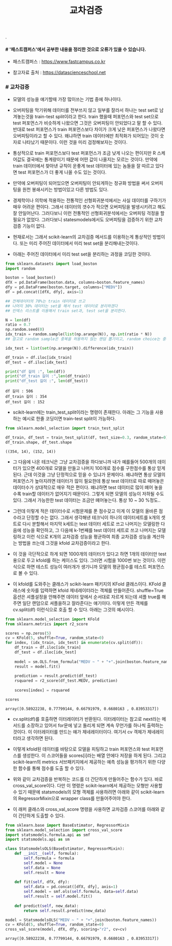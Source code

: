 ﻿---
layout: post
title: "교차검증"
tags: [선형회귀분석, 머신러닝]
comments: true
---

.

#### # '패스트캠퍼스'에서 공부한 내용을 정리한 것으로 오류가 있을 수 있습니다.

- 패스트캠퍼스 : https://www.fastcampus.co.kr

- 참고자료 출처 : https://datascienceschool.net

### # 교차검증

- 모델의 성능을 얘기할때 가장 많이쓰는 기법 중에 하나이다.


- 오버피팅을 막기위해 데이터를 전부쓰지 않고 일부를 잘라서 하나는 test set로 남겨놓는것을 train-test split이라고 한다. train 했을때 퍼포먼스와 test set으로 test 퍼포먼스가 비슷하게 나왔으면 그것은 오버피팅이 안되었다고 말 할 수 있다. 반대로 test 퍼포먼스가 train 퍼포먼스보다 차이가 크게 낮은 퍼포먼스가 나왔다면 오버피팅이라고 할 수 있다. 왜냐하면 train 데이터에만 최적화가 되어있는 것이 숫자로 나타났기 때문이다. 이런 것을 미리 검정해보자는 것이다.


- 통상적으로 train 퍼포먼스보다 test 퍼포먼스가 조금 낮게 나오는 편이지만 R 스케어값도 결국에는 통계량이기 때문에 어떤 값이 나올지는 모르는 것이다. 만약에 train 데이터에서 찾아낸 규칙이 운좋게 test 데이터에 있는 놈들을 잘 따르고 있다면 test 퍼포먼스가 더 좋게 나올 수도 있는 것이다.


- 만약에 오버피팅이 되어있으면 오버피팅이 안되게하는 정규화 방법을 써서 오버피팅을 원천 봉쇄시키는 방법이있고 다른 방법도 있다.


- 경제학이나 의학에 적용하는 전통적인 선형회귀분석에서는 사실 데이터를 구하기가 매우 어려운 편이다. 그래서 데이터의 갯수가 적으면 오버피팅을 발생시키려고 해도 잘 안일어난다. 그러다보니 이런 전통적인 선형회귀분석에서는 오버피팅 걱정을 할 필요가 없었다. 그러다보니 statesmodels에서도 오버피팅을 검증하기 위한 교차검증 기능이 없다. 


- 현재로서는 그래서 scikit-learn의 교차검증 메서드를 이용하는게 통상적인 방법이다. 또는 미리 주어진 데이터에서 미리 test set을 분리해내는것이다. 


- 아래는 주어진 데이터에서 미리 test set을 분리하는 과정을 코딩한 것이다.


```python
from sklearn.datasets import load_boston
import random

boston = load_boston()
dfX = pd.DataFrame(boston.data, columns=boston.feature_names)
dfy = pd.DataFrame(boston.target, columns=["MEDV"])
df = pd.concat([dfX, dfy], axis=1)

## 전체데이터의 70%는 train 데이터로 쓰고 
## 나머지 30% 데이터는 set을 해서 test 데이터로 분리하겠다
## 인덱스 리스트를 이용해서 train set과, test set을 분리한다.

N = len(df)
ratio = 0.7
np.random.seed(0)
idx_train = random.sample(list(np.arange(N)), np.int(ratio * N))
## 참고로 random sample은 중복을 허용하지 않는 랜덤 뽑기이고, random choice는 중복을 허용하는 랜덤뽑기이다.

idx_test = list(set(np.arange(N)).difference(idx_train))

df_train = df.iloc[idx_train]
df_test = df.iloc[idx_test]

print("df 길이 :", len(df))
print("df_train 길이 :",len(df_train))
print("df_test 길이 :", len(df_test))
```

    df 길이 : 506
    df_train 길이 : 354
    df_test 길이 : 152
    

- scikit-learn에는 train_test_split이라는 명령이 존재한다. 아래는 그 기능을 사용하는 예시로 한줄 코딩이면 train-test split이 가능하다.


```python
from sklearn.model_selection import train_test_split

df_train, df_test = train_test_split(df, test_size=0.3, random_state=0)
df_train.shape, df_test.shape
```




    ((354, 14), (152, 14))



- 그 다음에 나온 테크닉은 그냥 교차검증을 하다보니까 내가 예를들어 500개의 데이터가 있으면 400개로 모델을 만들고 나머지 100개로 점수를 구한점수를 통상 믿게된다. 근데 이것을 그냥 단정적으로 믿을 수 있냐가 문제이다. 왜냐하면 통상 모델의 퍼포먼스가 높아지려면 데이터가 많이 필요한데 통상 test 데이터로 따로 떼어놓은 데이터수가 상대적으로 매우 적은 편이다. 왜냐하면 test 데이터로 많이 뗴어 놓을 수록 train할 데이터가 없어지기 때문이다. 그렇게 되면 모델의 성능이 저하될 수도 있다. 그래서 가능한한 test 데이터는 조금만 뗴어놓는다. 통상 10 ~ 30 %정도..


- 그런데 이렇게 적은 데이터수로 시험문제를 푼 점수갖고 이게 이 모델의 올바른 점수라고 단정할 수는 없다. 그래서 생각해낸 테크닉이 하나의 데이터세트를 k개의 셋트로 다시 분할해서 마지막 k세트는 test 데이터 세트로 쓰고 나머지는 모델링한 다음에 성능을 확인하고, 그 다음에 k-1번째를 test 데이터 세트로 쓰고 나머지는 모델링하고 이런 식으로 K개의 교차검증 성능을 평균하여 최종 교차검증 성능을 계산하는 방법을 쓰는데 그것을 kfold 교차검증이라고 한다.


- 이 것을 극단적으로 하게 되면 1000개의 데이터가 있다고 하면 1개의 데이터만 test 용으로 두고 kfold를 하는 케이스도 있다. 그러면 시험을 1000번 보는 것이다. 이런식으로 하면 테스트 성능이 여러개가 생기니까 모델의 평균점수를 테스트 퍼포먼스로 볼 수 있다.


- 이 kfold를 도와주는 클래스가 scikit-learn 패키지의 KFold 클래스이다. KFold 클래스에 숫자를 입력하면 kfold 제네레이터라는 객체를 만들어준다. shuffle=True 옵션은 셔플설정을 안해주면 데이터 앞에서 순서대로 자르게 되는데 셔플 true를 해주면 일단 랜덤으로 셔플을하고 잘라준다는 얘기이다. 이렇게 만든 객체를 cv.split(df) 이런식으로 호출 할 수 있다. 아래는 그것의 예시이다.


```python
from sklearn.model_selection import KFold
from sklearn.metrics import r2_score

scores = np.zeros(5)
cv = KFold(5, shuffle=True, random_state=0)
for index, (idx_train, idx_test) in enumerate(cv.split(df)):
    df_train = df.iloc[idx_train]
    df_test = df.iloc[idx_test]
    
    model = sm.OLS.from_formula("MEDV ~ " + "+".join(boston.feature_names), data=df_train)
    result = model.fit()
    
    prediction = result.predict(df_test)
    rsquared = r2_score(df_test.MEDV, prediction)
    
    scores[index] = rsquared

scores
```




    array([0.58922238, 0.77799144, 0.66791979, 0.6680163 , 0.83953317])



- cv.split(df)를 호출하면 이터레이터가 반환된다. 이터레이터는 참고로 next라는 메서드를 소장하고 있어서 for문에 넣고 돌리게 되면 계속 무언가를 하나씩 출력하는 것이다. 이 이터레이터를 만드는 얘가 제네레이터이다. 여기서 cv 객체가 제네레이터라고 생각하면 된다.


- 이렇게 kfold된 데이터를 바탕으로 모델을 피팅하고 train 퍼포먼스와 test 퍼포먼스를 생성한다. 이 스코어들을 scores[i]라는 배열 안에다 저장을 하게 된다. 그리고 scikit-learn의 metrics 서브패키지에서 제공하는 예측 성능을 평가하기 위한 다양한 함수를 통해 점수를 도출 할 수 있다.


- 위와 같이 교차검증을 반복하는 코드를 더 간단하게 만들어주는 함수가 있다. 바로 cross_val_score이다. 다만 이 명령은 scikit-learn에서 제공하는 모형만 사용할 수 있기 때문에 statsmodels의 모형 객체를 사용하려면 아래와 같이 scikit-learn의 RegressorMixin으로 wrapper class를 만들어주어야 한다.


- 이 래퍼 클래스와 cross_val_score 명령을 사용하면 교차검증 스코어를 아래와 같이 간단하게 도출할 수 있다.


```python
from sklearn.base import BaseEstimator, RegressorMixin
from sklearn.model_selection import cross_val_score
import statsmodels.formula.api as smf
import statsmodels.api as sm

class StatsmodelsOLS(BaseEstimator, RegressorMixin):
    def __init__(self, formula):
        self.formula = formula
        self.model = None
        self.data = None
        self.result = None
        
    def fit(self, dfX, dfy):
        self.data = pd.concat([dfX, dfy], axis=1)
        self.model = smf.ols(self.formula, data=self.data)
        self.result = self.model.fit()
        
    def predict(self, new_data):
        return self.result.predict(new_data)

model = StatsmodelsOLS("MEDV ~ " + "+".join(boston.feature_names))
cv = KFold(5, shuffle=True, random_state=0)
cross_val_score(model, dfX, dfy, scoring="r2", cv=cv)
```




    array([0.58922238, 0.77799144, 0.66791979, 0.6680163 , 0.83953317])


